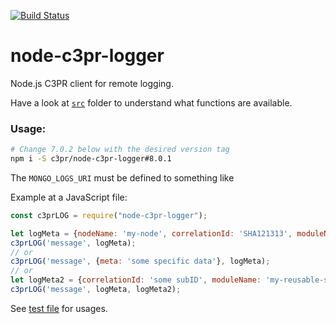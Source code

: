 [![Build Status](https://travis-ci.org/c3pr/node-c3pr-logger.svg?branch=master)](https://travis-ci.org/c3pr/node-c3pr-logger)

# node-c3pr-logger

Node.js C3PR client for remote logging.

Have a look at [`src`](src) folder to understand what functions are available.

### Usage:

```bash
# Change 7.0.2 below with the desired version tag
npm i -S c3pr/node-c3pr-logger#8.0.1
```

The `MONGO_LOGS_URI` must be defined to something like 

Example at a JavaScript file:

```javascript
const c3prLOG = require("node-c3pr-logger");

let logMeta = {nodeName: 'my-node', correlationId: 'SHA121313', moduleName: 'my-script'};
c3prLOG('message', logMeta);
// or
c3prLOG('message', {meta: 'some specific data'}, logMeta);
// or
let logMeta2 = {correlationId: 'some subID', moduleName: 'my-reusable-script'};
c3prLOG('message', logMeta, logMeta2);
```

See [test file](src/log.test.js) for usages.